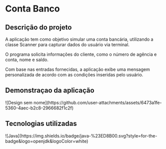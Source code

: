 <h1>Conta Banco</h1>

<h2>Descrição do projeto</h2>
<p>A aplicação tem como objetivo simular uma conta bancária, utilizando a classe Scanner para capturar dados do usuário via terminal. </p>
<p>O programa solicita informações do cliente, como o número de agência e conta, nome e saldo. </p>
<p>Com base nas entradas fornecidas, a aplicação exibe uma mensagem personalizada de acordo com as condições inseridas pelo usuário.</p>

<h2>Demonstraçao da aplicação</h2>
![Design sem nome](https://github.com/user-attachments/assets/6473a1fe-5360-4aec-b2c8-2966682f1c2f)


<h2>Tecnologias utilizadas</h2>
![Java](https://img.shields.io/badge/java-%23ED8B00.svg?style=for-the-badge&logo=openjdk&logoColor=white)
